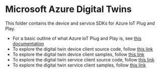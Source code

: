 # Microsoft Azure Digital Twins

This folder contains the device and service SDKs for Azure IoT Plug and Play. 

- For a basic outline of what Azure IoT Plug and Play is, see [this documentation](https://docs.microsoft.com/en-us/azure/iot-pnp/overview-iot-plug-and-play)
- To explore the digital twin device client source code, follow [this link](device/src)
- To explore the digital twin device client samples, follow [this link](https://github.com/Azure-Samples/azure-iot-samples-csharp/tree/master/digitaltwin/Samples/device)
- To explore the digital twin service client source code, follow [this link](service/src)
- To explore the digital twin service client samples, follow [this link](https://github.com/Azure-Samples/azure-iot-samples-csharp/tree/master/digitaltwin/Samples/service)
